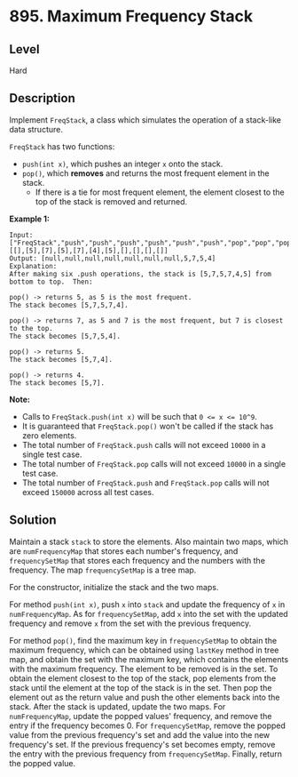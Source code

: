 # 895. Maximum Frequency Stack
## Level
Hard

## Description
Implement `FreqStack`, a class which simulates the operation of a stack-like data structure.

`FreqStack` has two functions:

* `push(int x)`, which pushes an integer `x` onto the stack.
* `pop()`, which **removes** and returns the most frequent element in the stack.
   * If there is a tie for most frequent element, the element closest to the top of the stack is removed and returned.

**Example 1:**
```
Input: 
["FreqStack","push","push","push","push","push","push","pop","pop","pop","pop"],
[[],[5],[7],[5],[7],[4],[5],[],[],[],[]]
Output: [null,null,null,null,null,null,null,5,7,5,4]
Explanation:
After making six .push operations, the stack is [5,7,5,7,4,5] from bottom to top.  Then:

pop() -> returns 5, as 5 is the most frequent.
The stack becomes [5,7,5,7,4].

pop() -> returns 7, as 5 and 7 is the most frequent, but 7 is closest to the top.
The stack becomes [5,7,5,4].

pop() -> returns 5.
The stack becomes [5,7,4].

pop() -> returns 4.
The stack becomes [5,7].
```

**Note:**

* Calls to `FreqStack.push(int x)` will be such that `0 <= x <= 10^9`.
* It is guaranteed that `FreqStack.pop()` won't be called if the stack has zero elements.
* The total number of `FreqStack.push` calls will not exceed `10000` in a single test case.
* The total number of `FreqStack.pop` calls will not exceed `10000` in a single test case.
* The total number of `FreqStack.push` and `FreqStack.pop` calls will not exceed `150000` across all test cases.

## Solution
Maintain a stack `stack` to store the elements. Also maintain two maps, which are `numFrequencyMap` that stores each number's frequency, and `frequencySetMap` that stores each frequency and the numbers with the frequency. The map `frequencySetMap` is a tree map.

For the constructor, initialize the stack and the two maps.

For method `push(int x)`, push `x` into `stack` and update the frequency of `x` in `numFrequencyMap`. As for `frequencySetMap`, add `x` into the set with the updated frequency and remove `x` from the set with the previous frequency.

For method `pop()`, find the maximum key in `frequencySetMap` to obtain the maximum frequency, which can be obtained using `lastKey` method in tree map, and obtain the set with the maximum key, which contains the elements with the maximum frequency. The element to be removed is in the set. To obtain the element closest to the top of the stack, pop elements from the stack until the element at the top of the stack is in the set. Then pop the element out as the return value and push the other elements back into the stack. After the stack is updated, update the two maps. For `numFrequencyMap`, update the popped values' frequency, and remove the entry if the frequency becomes 0. For `frequencySetMap`, remove the popped value from the previous frequency's set and add the value into the new frequency's set. If the previous frequency's set becomes empty, remove the entry with the previous frequency from `frequencySetMap`. Finally, return the popped value.
